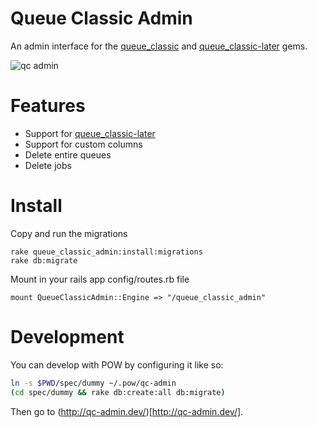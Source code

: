 # Queue Classic Admin

An admin interface for the [queue_classic](https://github.com/ryandotsmith/queue_classic) and [queue_classic-later](https://github.com/dpiddy/queue_classic-later) gems.

![qc admin](https://f.cloud.github.com/assets/148622/865030/9b1b2610-f62e-11e2-8908-8c271bfe0f6c.png)


# Features

* Support for [queue_classic-later](https://github.com/dpiddy/queue_classic-later)
* Support for custom columns
* Delete entire queues
* Delete jobs

# Install

Copy and run the migrations

    rake queue_classic_admin:install:migrations
    rake db:migrate

Mount in your rails app config/routes.rb file

    mount QueueClassicAdmin::Engine => "/queue_classic_admin"

# Development

You can develop with POW by configuring it like so:

```bash
ln -s $PWD/spec/dummy ~/.pow/qc-admin
(cd spec/dummy && rake db:create:all db:migrate)
```

Then go to (http://qc-admin.dev/)[http://qc-admin.dev/].
